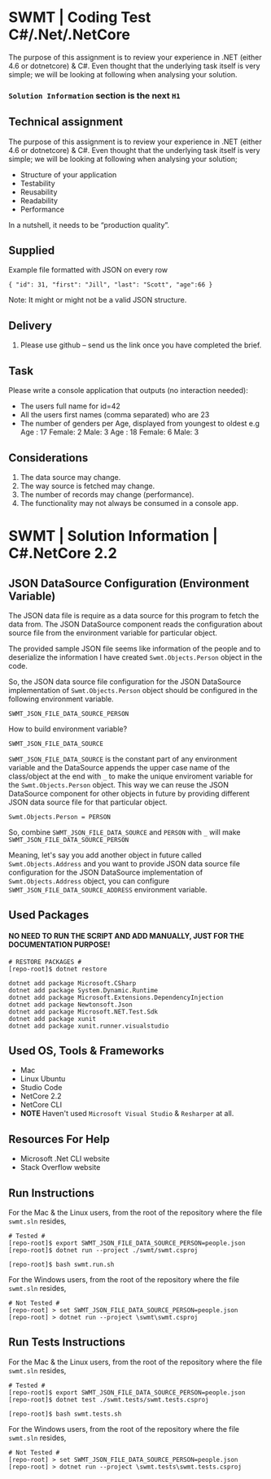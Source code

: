 # SWMT | Coding Test C#/.Net/.NetCore 

The purpose of this assignment is to review your experience in .NET (either 4.6 or dotnetcore) &amp; C#. Even thought that the underlying task itself is very simple; we will be looking at following when analysing your solution.

### `Solution Information` section is the next `H1`

## Technical assignment

The purpose of this assignment is to review your experience in .NET (either 4.6
or dotnetcore) & C#. Even thought that the underlying task itself is very simple;
we will be looking at following when analysing your solution;

  * Structure of your application
  * Testability
  * Reusability
  * Readability
  * Performance

In a nutshell, it needs to be “production quality”.

## Supplied

Example file formatted with JSON on every row

```
{ "id": 31, "first": "Jill", "last": "Scott", "age":66 }
```
Note: It might or might not be a valid JSON structure.

## Delivery

1. Please use github – send us the link once you have completed the brief.

## Task

Please write a console application that outputs (no interaction needed):

  * The users full name for id=42
  * All the users first names (comma separated) who are 23
  * The number of genders per Age, displayed from youngest to oldest
    e.g
        Age : 17 Female: 2 Male: 3
        Age : 18 Female: 6 Male: 3

## Considerations

  1. The data source may change.
  2. The way source is fetched may change.
  3. The number of records may change (performance).
  4. The functionality may not always be consumed in a console app.

# SWMT | Solution Information | C#.NetCore 2.2

## JSON DataSource Configuration (Environment Variable)

The JSON data file is require as a data source for this program to fetch the data from. The JSON DataSource component reads the configuration about source file from the environment variable for particular object.

The provided sample JSON file seems like information of the people and to deserialize the information I have created `Swmt.Objects.Person` object in the code.

So, the JSON data source file configuration for the JSON DataSource implementation of `Swmt.Objects.Person` object should be configured in the following environment variable. 

```
SWMT_JSON_FILE_DATA_SOURCE_PERSON
```

How to build environment variable?

```
SWMT_JSON_FILE_DATA_SOURCE
```

`SWMT_JSON_FILE_DATA_SOURCE` is the constant part of any environment variable and the DataSource appends the upper case name of the class/object at the end with `_` to make the unique enviroment variable for the `Swmt.Objects.Person` object. This way we can reuse the JSON DataSource component for other objects in future by providing different JSON data source file for that particular object.

```
Swmt.Objects.Person = PERSON
```

So, combine `SWMT_JSON_FILE_DATA_SOURCE` and `PERSON` with `_` will make `SWMT_JSON_FILE_DATA_SOURCE_PERSON`

Meaning, let's say you add another object in future called `Swmt.Objects.Address` and you want to provide JSON data source file configuration for the JSON DataSource implementation of `Swmt.Objects.Address` object, you can configure `SWMT_JSON_FILE_DATA_SOURCE_ADDRESS` environment variable.

## Used Packages 

#### NO NEED TO RUN THE SCRIPT AND ADD MANUALLY, JUST FOR THE DOCUMENTATION PURPOSE!

```
# RESTORE PACKAGES #
[repo-root]$ dotnet restore 
```

```
dotnet add package Microsoft.CSharp
dotnet add package System.Dynamic.Runtime
dotnet add package Microsoft.Extensions.DependencyInjection
dotnet add package Newtonsoft.Json
dotnet add package Microsoft.NET.Test.Sdk
dotnet add package xunit
dotnet add package xunit.runner.visualstudio
```

## Used OS, Tools & Frameworks

* Mac
* Linux Ubuntu
* Studio Code
* NetCore 2.2
* NetCore CLI
* **NOTE** Haven't used `Microsoft Visual Studio` & `Resharper` at all.

## Resources For Help

* Microsoft .Net CLI website
* Stack Overflow website

## Run Instructions

For the Mac & the Linux users, from the root of the repository where the file `swmt.sln` resides,

```
# Tested #
[repo-root]$ export SWMT_JSON_FILE_DATA_SOURCE_PERSON=people.json
[repo-root]$ dotnet run --project ./swmt/swmt.csproj
```

```
[repo-root]$ bash swmt.run.sh
```

For the Windows users, from the root of the repository where the file `swmt.sln` resides,

```
# Not Tested #
[repo-root] > set SWMT_JSON_FILE_DATA_SOURCE_PERSON=people.json
[repo-root] > dotnet run --project \swmt\swmt.csproj
```

## Run Tests Instructions

For the Mac & the Linux users, from the root of the repository where the file `swmt.sln` resides,

```
# Tested #
[repo-root]$ export SWMT_JSON_FILE_DATA_SOURCE_PERSON=people.json
[repo-root]$ dotnet test ./swmt.tests/swmt.tests.csproj
```

```
[repo-root]$ bash swmt.tests.sh
```

For the Windows users, from the root of the repository where the file `swmt.sln` resides,

```
# Not Tested #
[repo-root] > set SWMT_JSON_FILE_DATA_SOURCE_PERSON=people.json
[repo-root] > dotnet run --project \swmt.tests\swmt.tests.csproj
```